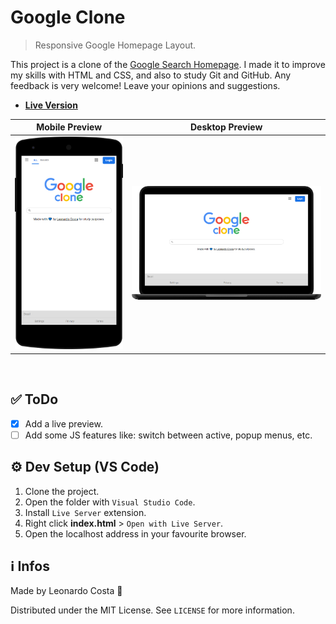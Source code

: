 # Google Clone

> Responsive Google Homepage Layout.

This project is a clone of the [Google Search Homepage](https://google.com). I made it to improve my skills with HTML and CSS, and also to study Git and GitHub. Any feedback is very welcome! Leave your opinions and suggestions.

- **[Live Version]("https://leocosta1.github.io/google-clone/")**

Mobile Preview             |  Desktop Preview
:-------------------------:|:-------------------------:
![Mobile Preview](/images/mobile-preview.png)   |  ![Desktop Preview](/images/desktop-preview.png)

<br />

## ✅ ToDo

- [x] Add a live preview.
- [ ] Add some JS features like: switch between active, popup menus, etc.

## ⚙ Dev Setup (VS Code)

1. Clone the project.
2. Open the folder with ``Visual Studio Code``.
3. Install ``Live Server`` extension.
4. Right click **index.html** > ``Open with Live Server``.
5. Open the localhost address in your favourite browser.

## ℹ Infos

Made by Leonardo Costa 🙂

Distributed under the MIT License. See ``LICENSE`` for more information.
